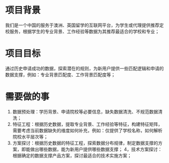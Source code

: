 # 项目背景
我们是一个中国的服务于澳洲、英国留学的互联网平台，为学生或代理提供推荐定校服务，根据学生的专业背景、工作经验等数据为其推荐最适合的学校和专业；
# 项目目标
通过历史申请成功的数据，探索潜在的规则，为新用户提供一些匹配逻辑和申请的数据支撑，例如：专业背景匹配度、工作背景匹配度等；
# 需要做的事
1. 数据预处理：学历背景、申请院校等必要信息，缺失数据清洗、不规范数据清洗；
2. 特征工程：根据历史数据，提取专业背景、工作经验等特征，构建特征矩阵，需要考虑当前数据缺失的维度如何补充，例如：仅提供了学校名称，如何解析院校水平层次等；
3. 方案探讨：根据历史数据的特征工程，探索数据分布规律，制定数据支撑的方案，即能做出哪些数据，能为新用户提供哪些数据支撑；
4，技术方案探讨：根据确定的数据支撑产品方案，探讨最适合的技术实施方案；

